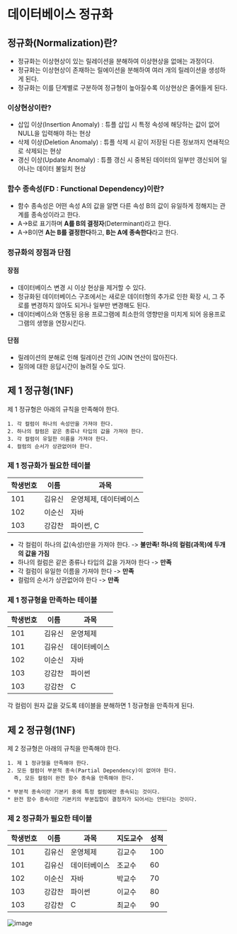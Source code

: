 # 데이터베이스 정규화

## 정규화(Normalization)란?
- 정규화는 이상현상이 있는 릴레이션을 분해하여 이상현상을 없애는 과정이다.
- 정규화는 이상현상이 존재하는 릴에이션을 분해하여 여러 개의 릴레이션을 생성하게 된다.
- 정규화는 이를 단계별로 구분하여 정규형이 높아질수록 이상현상은 줄어들게 된다.

### 이상현상이란?
- 삽입 이상(Insertion Anomaly) : 튜플 삽입 시 특정 속성에 해당하는 값이 없어 NULL을 입력해야 하는 현상
- 삭제 이상(Deletion Anomaly) : 튜플 삭제 시 같이 저장된 다른 정보까지 연쇄적으로 삭제되는 현상
- 갱신 이상(Update Anomaly) : 튜플 갱신 시 중복된 데이터의 일부만 갱신되어 일어나는 데이터 불일치 현상

### 함수 종속성(FD : Functional Dependency)이란?
- 함수 종속성은 어떤 속성 A의 값을 알면 다른 속성 B의 값이 유일하게 정해지는 관계를 종속성이라고 한다.
- A->B로 표기하며 **A를 B의 결정자**(Determinant)라고 한다.
- A->B이면 **A는 B를 결정한다**하고, **B는 A에 종속한다**라고 한다.

### 정규화의 장점과 단점
#### 장점
- 데이터베이스 변경 시 이상 현상을 제거할 수 있다.
- 정규화된 데이터베이스 구조에서는 새로운 데이터형의 추가로 인한 확장 시, 그 주로를 변경하지 않아도 되거나 일부만 변경해도 된다.
- 데이터베이스와 연동된 응용 프로그램에 최소한의 영향만을 미치게 되어 응용프로그램의 생명을 연장시킨다.
#### 단점
- 릴레이션의 분해로 인해 릴레이션 간의 JOIN 연산이 많아진다.
- 질의에 대한 응답시간이 늘려질 수도 있다.

## 제 1 정규형(1NF)
제 1 정규형은 아래의 규칙을 만족해야 한다.

```
1. 각 컬럼이 하나의 속성만을 가져야 한다.
2. 하나의 컬럼은 같은 종류나 타입의 값을 가져야 한다.
3. 각 컬럼이 유일한 이름을 가져야 한다.
4. 컬럼의 순서가 상관없어야 한다.
```

### 제 1 정규화가 필요한 테이블
| 학생번호 | 이름 | 과목 |
|---|---|---|
| 101 | 김유신 | 운영체제, 데이터베이스 |
| 102 | 이순신 | 자바 |
| 103 | 강감찬 | 파이썬, C |

- 각 컬럼이 하나의 값(속성)만을 가져야 한다. -> **불만족! 하나의 컬럼(과목)에 두개의 값을 가짐**
- 하나의 컬럼은 같은 종류나 타입의 값을 가져야 한다 -> **만족**
- 각 컬럼이 유일한 이름을 가져야 한다 -> **만족**
- 컬럼의 순서가 상관없어야 한다 -> **만족**

### 제 1 정규형을 만족하는 테이블
| 학생번호 | 이름 | 과목 |
|---|---|---|
| 101 | 김유신 | 운영체제 |
| 101 | 김유신 | 데이터베이스 |
| 102 | 이순신 | 자바 |
| 103 | 강감찬 | 파이썬 |
| 103 | 강감찬 | C |

각 컬럼이 원자 값을 갖도록 테이블을 분해하면 1 정규형을 만족하게 된다.

## 제 2 정규형(1NF)
제 2 정규형은 아래의 규칙을 만족해야 한다.

```
1. 제 1 정규형을 만족해야 한다.
2. 모든 컬럼이 부분적 종속(Partial Dependency)이 없어야 한다.
  즉, 모든 컬럼이 완전 함수 종속을 만족해야 한다.

* 부분적 종속이란 기본키 중에 특정 컬럼에만 종속되는 것이다.
* 완전 함수 종속이란 기본키의 부분집합이 결정자가 되어서는 안된다는 것이다.
```

### 제 2 정규화가 필요한 테이블
| 학생번호 | 이름 | 과목 | 지도교수 | 성적
|---|---|---|---|---|
| 101 | 김유신 | 운영체제 | 김교수 | 100 |
| 101 | 김유신 | 데이터베이스 | 조교수 | 60 |
| 102 | 이순신 | 자바 | 박교수 | 70 |
| 103 | 강감찬 | 파이썬 | 이교수 | 80 |
| 103 | 강감찬 | C | 최교수 | 90 |

![image](https://github.com/user-attachments/assets/c7e4a6cd-d742-4be4-b656-1b752f1fcdc9)




  
  
